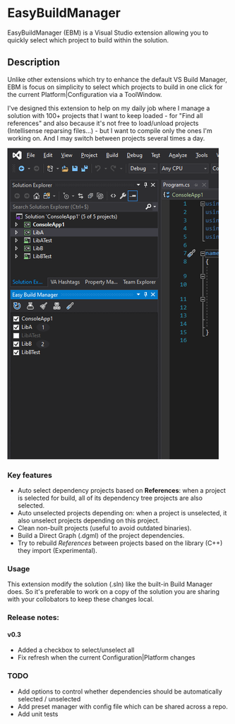 # EasyBuildManager
EasyBuildManager (EBM) is a Visual Studio extension allowing you to quickly select which project to build within the solution.

## Description
Unlike other extensions which try to enhance the default VS Build Manager, EBM is focus on simplicity to select which projects to build in one click for the current Platform|Configuration via a ToolWindow.

I've designed this extension to help on my daily job where I manage a solution with 100+ projects that I want to keep loaded - for "Find all references" and also because it's not free to load/unload projects (Intellisense reparsing files...) - but I want to compile only the ones I'm working on. And I may switch between projects several times a day.

![Screenshot of EasyBuildManager](/EasyBuildManager/Resources/Screenshot.png "Screenshot of EasyBuildManager")

### Key features
- Auto select dependency projects based on **References**: when a project is selected for build, all of its dependency tree projects are also selected.
- Auto unselected projects depending on: when a project is unselected, it also unselect projects depending on this project.
- Clean non-built projects (useful to avoid outdated binaries).
- Build a Direct Graph (.dgml) of the project dependencies.
- Try to rebuild *References* between projects based on the library (C++) they import (Experimental).

### Usage
This extension modify the solution (.sln) like the built-in Build Manager does. So it's preferable to work on a copy of the solution you are sharing with your collobators to keep these changes local.

### Release notes:
#### v0.3
- Added a checkbox to select/unselect all
- Fix refresh when the current Configuration|Platform changes

### TODO
- Add options to control whether dependencies should be automatically selected / unselected
- Add preset manager with config file which can be shared across a repo.
- Add unit tests
